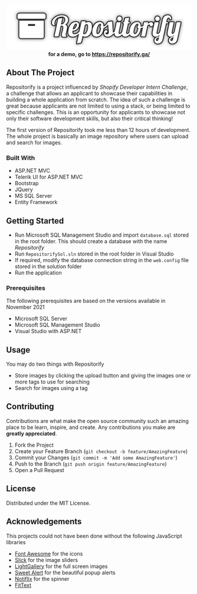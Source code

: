 <!-- PROJECT LOGO -->
<p align="center">
    <img src="./docs/images/logo.png" alt="Logo" />
    <br />
    <b>for a demo, go to <a href="https://repositorify.ga/">https://repositorify.ga/</a></b>
</p

<!-- ABOUT THE PROJECT -->
## About The Project
Repositorify is a project influenced by *Shopify Developer Intern Challenge*, a challenge that allows an applicant to showcase their capabilities in building a whole application from scratch. The idea of such a challenge is great because applicants are not limited to using a stack, or being limited to specific challenges. This is an opportunity for applicants to showcase not only their software development skills, but also their critical thinking!

The first version of Repositorify took me less than 12 hours of development. The whole project is basically an image repository where users can upload and search for images.

### Built With
* ASP.NET MVC
* Telerik UI for ASP.NET MVC
* Bootstrap
* JQuery
* MS SQL Server
* Entity Framework

<!-- GETTING STARTED -->
## Getting Started

* Run Microsoft SQL Management Studio and import ```database.sql``` stored in the root folder. This should create a database with the name *Repositorify*
* Run ```RepositorifySol.sln``` stored in the root folder in Visual Studio
* If required, modify the database connection string in the ```web.config``` file stored in the solution folder
* Run the application

### Prerequisites
The following prerequisites are based on the versions available in November 2021
*  Microsoft SQL Server
* Microsoft SQL Management Studio
* Visual Studio with ASP.NET

<!-- USAGE EXAMPLES -->
## Usage
You may do two things with Repositorify
* Store images by clicking the upload button and giving the images one or more tags to use for searching
* Search for images using a tag

<!-- CONTRIBUTING -->
## Contributing

Contributions are what make the open source community such an amazing place to be learn, inspire, and create. Any contributions you make are **greatly appreciated**.

1. Fork the Project
2. Create your Feature Branch (`git checkout -b feature/AmazingFeature`)
3. Commit your Changes (`git commit -m 'Add some AmazingFeature'`)
4. Push to the Branch (`git push origin feature/AmazingFeature`)
5. Open a Pull Request

<!-- LICENSE -->
## License

Distributed under the MIT License.

<!-- ACKNOWLEDGEMENTS -->
## Acknowledgements
This projects could not have been done without the following JavaScript libraries
* [Font Awesome](http://fontawesome.com/) for the icons
* [Slick](https://kenwheeler.github.io/slick/) for the image sliders
* [LightGallery](https://sachinchoolur.github.io/lightgallery.js/) for the full screen images
* [Sweet Alert](https://sweetalert2.github.io/) for the beautiful popup alerts
* [Notiflix](https://www.notiflix.com/) for the spinner
* [FitText](https://github.com/davatron5000/FitText.js)

